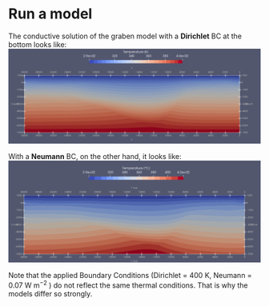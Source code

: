# Run a model

The conductive solution of the graben model with a **Dirichlet** BC at the bottom looks like:  
![cond_graben](https://raw.githubusercontent.com/Japhiolite/a-Moose-and-you/master/imgs/conduction_graben_dirichlet.png)  

With a **Neumann** BC, on the other hand, it looks like:  
![cond_graben](https://raw.githubusercontent.com/Japhiolite/a-Moose-and-you/master/imgs/conduction_graben_neumann.png)  

Note that the applied Boundary Conditions (Dirichlet = 400 K, Neumann = 0.07 W m$^{-2}$ ) do not reflect the same thermal conditions. That is why the models differ so strongly. 
